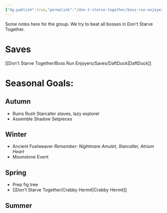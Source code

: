 ```yaml
---
{"dg-publish":true,"permalink":"/don-t-starve-together/boss-run-enjoyers/dst-boss-run/"}
---
```


Some notes here for the group. We try to beat all bosses in Don't Starve Together.

# Saves
[[Don't Starve Together/Boss Run Enjoyers/Saves/DaftDuck\|DaftDuck]]

# Seasonal Goals:

## Autumn 
* Ruins Rush
	Starcaller staves, lazy explorer
* Assemble Shadow Setpieces

## Winter
* Ancient Fuelweaver
	*Remember: Nightmare Amulet, Starcaller, Atrium Heart*
* Moonstone Event 

## Spring
* Prep fig tree
* [[Don't Starve Together/Crabby Hermit\|Crabby Hermit]]

## Summer
